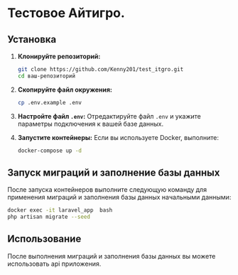 # Тестовое Aйтигро.


## Установка

1. **Клонируйте репозиторий:**
   ```bash
   git clone https://github.com/Kenny201/test_itgro.git
   cd ваш-репозиторий
   ```

2. **Скопируйте файл окружения:**
   ```bash
   cp .env.example .env
   ```

3. **Настройте файл `.env`:**
   Отредактируйте файл `.env` и укажите параметры подключения к вашей базе данных.

4. **Запустите контейнеры:**
   Если вы используете Docker, выполните:
   ```bash
   docker-compose up -d
   ```

## Запуск миграций и заполнение базы данных

После запуска контейнеров выполните следующую команду для применения миграций и заполнения базы данных начальными данными:
```bash
docker exec -it laravel_app  bash
php artisan migrate --seed
```

## Использование

После выполнения миграций и заполнения базы данных вы можете использовать api приложения.
